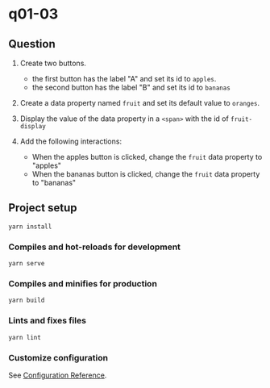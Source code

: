 # q01-03

## Question
1. Create two buttons. 
   * the first button has the label "A" and set its id to `apples`.
   * the second button has the label "B" and set its id to `bananas`

2. Create a data property named `fruit` and set its default value to `oranges`.

3. Display the value of the data property in a `<span>` with the id of `fruit-display`

3. Add the following interactions:
   * When the apples button is clicked, change the `fruit` data property to "apples"
   * When the bananas button is clicked, change the `fruit` data property to "bananas"

## Project setup
```
yarn install
```

### Compiles and hot-reloads for development
```
yarn serve
```

### Compiles and minifies for production
```
yarn build
```

### Lints and fixes files
```
yarn lint
```

### Customize configuration
See [Configuration Reference](https://cli.vuejs.org/config/).
